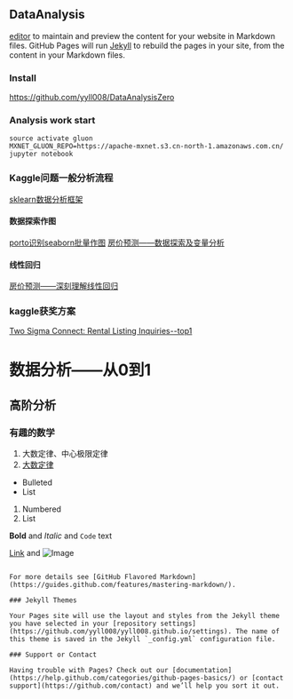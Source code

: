 ## DataAnalysis

[editor](https://github.com/yyll008/yyll008.github.io/edit/master/README.md) to maintain and preview the content for your website in Markdown files.
GitHub Pages will run [Jekyll](https://jekyllrb.com/) to rebuild the pages in your site, from the content in your Markdown files.

### Install
https://github.com/yyll008/DataAnalysisZero

### Analysis work start
```
source activate gluon
MXNET_GLUON_REPO=https://apache-mxnet.s3.cn-north-1.amazonaws.com.cn/ jupyter notebook
```
### Kaggle问题一般分析流程
[sklearn数据分析框架](http://www.cnblogs.com/DjangoBlog/p/6294837.html) 

#### 数据探索作图
[porto识别seaborn批量作图](https://www.kaggle.com/neviadomski/data-exploration-porto-seguro-s-safe-driver) 
[房价预测——数据探索及变量分析](https://www.kaggle.com/pmarcelino/comprehensive-data-exploration-with-python) 


#### 线性回归
[房价预测——深刻理解线性回归](https://www.kaggle.com/bsivavenu/house-price-calculation-methods-for-beginners) 


### kaggle获奖方案
[Two Sigma Connect: Rental Listing Inquiries--top1 ](https://github.com/plantsgo/Rental-Listing-Inquiries) 


# 数据分析——从0到1
## 高阶分析

### 有趣的数学
1. 大数定律、中心极限定律
2. [大数定律](https://github.com/yyll008/yyll008.github.io/edit/master/math_fun.md) 

- Bulleted
- List

1. Numbered
2. List

**Bold** and _Italic_ and `Code` text

[Link](url) and ![Image](src)
```

For more details see [GitHub Flavored Markdown](https://guides.github.com/features/mastering-markdown/).

### Jekyll Themes

Your Pages site will use the layout and styles from the Jekyll theme you have selected in your [repository settings](https://github.com/yyll008/yyll008.github.io/settings). The name of this theme is saved in the Jekyll `_config.yml` configuration file.

### Support or Contact

Having trouble with Pages? Check out our [documentation](https://help.github.com/categories/github-pages-basics/) or [contact support](https://github.com/contact) and we’ll help you sort it out.
